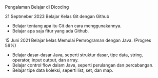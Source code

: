 Pengalaman Belajar di Dicoding

21 Septmeber 2023
Belajar Kelas Git dengan Github
* Belajar tentang apa itu Git dan cara menggunakannya.
* Belajar apa saja fitur yang ada Github.

15 Juni 2021
Belajar kelas Memulai Pemrograman dengan Java. (Progres 56%)
* Belajar dasar-dasar Java, seperti struktur dasar, tipe data, string, operator, input output, dan array.
* Belajar control flow dalam Java, seperti perulangan dan percabangan.
* Belajar tipe data koleksi, seperti list, set, dan map.
